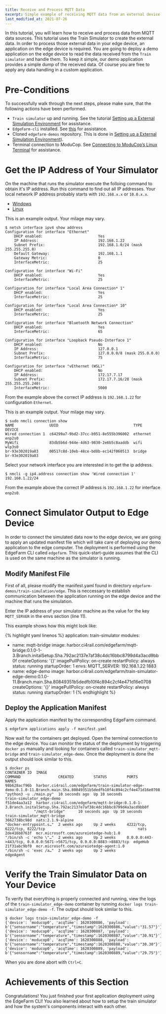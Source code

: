 ```yaml
---
title: Receive and Process MQTT Data
excerpt: Simple example of receiving MQTT data from an external device and transferring the data to the cloud using the train simulator
last_modified_at: 2021-07-26
---
```

In this tutorial, you will learn how to receive and process data from MQTT data sources. This tutorial uses the Train Simulator to create the external data. In order to process those external data in your edge device, an application on the edge device is required. You are going to deploy a demo application on the edge device to read the data received from the `Train simulator` and handle them. To keep it simple, our demo application provides a simple dump of the received data. Of course you are free to apply any data handling in a custom application.

# Pre-Conditions

To successfully walk through the next steps, please make sure, that the following actions have been performed.

* `Train simulator` up and running. See the tutorial [Setting up a External Simulation Environment](/edgefarm/tutorials/setup-simulator/) for assistance.
* `EdgeFarm-cli` installed. See [this](/edgefarm/reference-manual/prerequisites/edgefarm-cli/) for assistance.
* Cloned `edgefarm-demos` repository. This is done in [Setting up a External Simulation Environment](/edgefarm/tutorials/setup-simulator/#get-the-train-simulator-up-and-running)).
* Terminal connection to ModuCop. See [Connecting to ModuCop’s Linux Terminal](/edge-solutions/moducop/quick-start-guide/connect-to-terminal/) for assistance.

# Get the IP Address of Your Simulator

On the machine that runs the simulator execute the folloing command to obtain it's IP address.
Run this command to find out all IP addresses. Your local network IP address probably starts with `192.168.x.x` or `10.0.x.x`.

<ul class="nav nav-tabs">
  <li class="nav-item"><a class="nav-link active" data-toggle="tab" href="#Windows" role="tab" >Windows</a></li>
  <li class="nav-item"><a class="nav-link" data-toggle="tab" href="#Linux" role="tab">Linux</a></li>
</ul>
<div class="tab-content">
<div class="tab-pane fade in active" id="Windows" role="tabpanel" markdown="1">

This is an example output. Your milage may vary.

```console
$ netsh interface ipv4 show address
Configuration for interface "Ethernet"
    DHCP enabled:                         Yes
    IP Address:                           192.168.1.22
    Subnet Prefix:                        192.168.1.0/24 (mask 255.255.255.0)
    Default Gateway:                      192.168.1.1
    Gateway Metric:                       0
    InterfaceMetric:                      25

Configuration for interface "Wi-Fi"
    DHCP enabled:                         Yes
    InterfaceMetric:                      25

Configuration for interface "Local Area Connection* 1"
    DHCP enabled:                         Yes
    InterfaceMetric:                      25

Configuration for interface "Local Area Connection* 10"
    DHCP enabled:                         Yes
    InterfaceMetric:                      25

Configuration for interface "Bluetooth Network Connection"
    DHCP enabled:                         Yes
    InterfaceMetric:                      65

Configuration for interface "Loopback Pseudo-Interface 1"
    DHCP enabled:                         No
    IP Address:                           127.0.0.1
    Subnet Prefix:                        127.0.0.0/8 (mask 255.0.0.0)
    InterfaceMetric:                      75

Configuration for interface "vEthernet (WSL)"
    DHCP enabled:                         No
    IP Address:                           172.17.7.17
    Subnet Prefix:                        172.17.7.16/28 (mask 255.255.255.240)
    InterfaceMetric:                      5000
```

From the example above the correct IP address is `192.168.1.22` for configuration `Ethernet`.

</div>
<div class="tab-pane fade in" id="Linux" role="tabpanel" markdown="1">

This is an example output. Your milage may vary.

```console
$ sudo nmcli connection show
NAME                UUID                                  TYPE       DEVICE
Wired connection 1  c64299a7-9bd2-37cc-b951-8e555b396002  ethernet   enp2s0
MyWifi              83db5b6d-944e-4d63-9830-2e6b5c8aaddb  wifi       wlp3s0
br-93e302019a83     00517c8d-10eb-48ce-bd8b-ec142f060513  bridge     br-93e302019a83
```

Select your network interface you are interested in to get the ip address.

```
$ nmcli -g ip4.address connection show 'Wired connection 1'
192.168.1.22/24
```
From the example above the correct IP address is `192.168.1.22` for interface `enp2s0`.

</div>
</div> <!-- tab-content -->

# Connect Simulator Output to Edge Device

In order to connect the simulated data now to the edge device, we are going to apply an updated manifest file which will take care of deploying our demo application to the edge computer. The deployment is performed using the EdgeFarm CLI called `edgefarm`. This quick-start-guide assumes that the CLI is used on the same machine as the simulator is running.

## Modify Manifest File
First of all, please modify the manifest.yaml found in directory `edgefarm-demos/train-simulation/edge`. This is neccessary to establish communication between the application running on the edge device and the machine that runs the simulation.

Enter the IP address of your simulator machine as the value for the key `MQTT_SERVER` in the envs section (line 11).

This example shows how this might look like:

{% highlight yaml linenos %}
application: train-simulator
modules:
  - name: mqtt-bridge
    image: harbor.ci4rail.com/edgefarm/mqtt-bridge:0.1.0-1-3.Branch.initalSetup.Sha.792ac2137e7af38c4dc16bbc8799d4a3acd9bb0f
    createOptions: '{}'
    imagePullPolicy: on-create
    restartPolicy: always
    status: running
    startupOrder: 1
    envs:
      MQTT_SERVER: 192.168.1.22:1883
  - name: edge-demo
    image:  harbor.ci4rail.com/edgefarm/train-simulator-edge-demo:0.1.0-11.Branch.main.Sha.80849351b5dedfb10f4c894c2cf4e471d16e0708
    createOptions: '{}'
    imagePullPolicy: on-create
    restartPolicy: always
    status: running
    startupOrder: 1
{% endhighlight %}

## Deploy the Application Manifest

Apply the application manifest by the corresponding EdgeFarm command.

```console
$ edgefarm applications apply -f manifest.yaml
```

Now wait for the containers get deployed.
Open the terminal connection to the edge device. You can monitor the status of the deployment by triggering `docker ps` manually and looking for containers called `train-simulator_mqtt-bridge` and `train-simulator_edge-demo`.
Once the deployment is done the output should look similar to this.

```console
$ docker ps
CONTAINER ID  IMAGE                                                                                                                     COMMAND                 CREATED         STATUS         PORTS                                                                 NAMES
98b628acf96b  harbor.ci4rail.com/edgefarm/train-simulator-edge-demo:0.1.0-11.Branch.main.Sha.80849351b5dedfb10f4c894c2cf4e471d16e0708   "python3 -u ./main.py"  10 seconds ago  Up 10 seconds                                                                        train-simulator_edge-demo
f51de4aa3a12  harbor.ci4rail.com/edgefarm/mqtt-bridge:0.1.0-1-3.Branch.initalSetup.Sha.792ac2137e7af38c4dc16bbc8799d4a3acd9bb0f
             "/mqtt-bridge"      10 seconds ago  Up 10 seconds                                                                        train-simulator_mqtt-bridge
3662738bc98d  nats:2.1.9-alpine                                                                                                         "docker-entrypoint.s…"  2 weeks ago     Up 2 weeks     4222/tcp, 6222/tcp, 8222/tcp                                          nats
2de416b8763f  mcr.microsoft.com/azureiotedge-hub:1.0                                                                                    "/bin/sh -c 'echo \"…"  2 weeks ago     Up 2 weeks     0.0.0.0:443->443/tcp, 0.0.0.0:5671->5671/tcp, 0.0.0.0:8883->8883/tcp  edgeHub
21f31abc9bf0  mcr.microsoft.com/azureiotedge-agent:1.0                                                                                  "/bin/sh -c 'exec /a…"  2 weeks ago     Up 2 weeks                                                                           edgeAgent
```


# Verify the Train Simulator Data on Your Device

To verify that everything is properly connected and running, view the logs of the `train-simulator_edge-demo` container by running `docker logs train-simulator_edge-demo -f`. The output should look similar to this.

```console
$ docker logs train-simulator_edge-demo -f
{'device': 'moducop0', 'acqTime': 1620300886, 'payload': b'{"sensorname":"temperature","timestamp":1620300886,"value":"31.57"}'}
{'device': 'moducop0', 'acqTime': 1620300887, 'payload': b'{"sensorname":"temperature","timestamp":1620300887,"value":"30.91"}'}
{'device': 'moducop0', 'acqTime': 1620300888, 'payload': b'{"sensorname":"temperature","timestamp":1620300888,"value":"30.30"}'}
{'device': 'moducop0', 'acqTime': 1620300889, 'payload': b'{"sensorname":"temperature","timestamp":1620300889,"value":"29.75"}'}
```

When you are done abort with `Ctrl+C`.


# Achievements of this Section
Congratulations! You just finished your first application deployment using the EdgeFarm CLI!
You also learned about how to setup the train simulator and how the system's components interact with each other.
